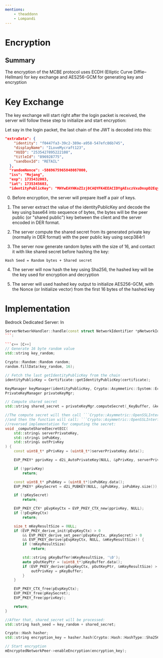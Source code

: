 ```yaml
---
mentions:
    - theaddonn
    - Lompandi
---
```


# Encryption

## Summary
The encryption of the MCBE protocol uses ECDH (Elliptic Curve Diffie–Hellman) for key exchange and AES256-GCM for generating key and encryption

# Key Exchange
The key exchange will start right after the login packet is received, the server will follow these step to initialize and start encryption:

Let say in the login packet, the last chain of the JWT is decoded into this:
```json
"extraData": {
    "identity": "f0447fa3-39c2-389e-a958-547efc86b745",
    "displayName": "ILoveMycraft123",
    "XUID": "2535427895222108",
    "titleId": "896928775",
    "sandboxId": "RETAIL"
  },
  "randomNonce": -5869675965848087000,
  "iss": "Mojang",
  "exp": 1735432003,
  "iat": 1735345603,
  "identityPublicKey": "MHYwEAYHKoZIzj0CAQYFK4EEACIDYgAEsczVxuDnxpD2EqyqK0HUXtJbtFq5ntqUpiPb/eM7pelEoSh3ijKZnM2t6LaDMOzXP015p   wsjthhLjnthK3KBj1gM8Vh8p1RRVXb0xSFU2hcWD3TpScBD9Vk8qnPOhH"
```

0. Before encryption, the server will prepare itself a pair of keys.

1. The server extract the value of the identityPublicKey and decode the key using base64 into sequence of bytes,
the bytes will be the peer public (or "shared public") key between the client and the server encoded in DER format.

2. The server compute the shared secret from its generated private key (normally in DER format) with the peer public key using secp384r1

3. The server now generate random bytes with the size of 16, and contact it with like shared secret before hashing the key:
```
Hash Seed = Random bytes + Shared secret
```

4. The server will now hash the key using Sha256, the hashed key will be the key used for encryption and decryption

5. The server will used hashed key output to initialize AES256-GCM, with the Nonce (or Initialize vector) from the first 16 bytes 
of the hashed key

#  Implementation

Bedrock Dedicated Server: 
In 
```c++ 
ServerNetworkHandler::handle(const struct NetworkIdentifier *pNetworkIdentifier, const struct LoginPacket *pLoginPacket)
```: 

```c++ [C++]
// Generate 16 byte random value
std::string key_random;

Crypto::Random::Random random;
random.fillData(key_random, 16);

// Fetch the last getIdentityPublicKey from the chain
identityPublicKey = Certificate::getIdentityPublicKey(certificate);

KeyManager keyManager(identityPublicKey, Crypto::Asymmetirc::System::EcSecp384r1);
PrivateKeyManager privateKeyMgr;

// Compute shared secret
std::string shared_secret = privateKeyMgr.computeSecret(_KeyBuffer, &keyManager);

//The compute secret will then call ```Crypto::Asymmetric::OpenSSLInterface::computeSharedSecret```
//and then the function will call: ```Crypto::Asymmetric::OpenSSLInterface::_computeSharedSecretECC```
//reversed implementation for computing the secret:
void _computeSharedSecretECC(
    std::string& serverPrivateKey,
    std::string& inPubKey,
    std::string& outPrivKey
) {
    const uint8_t* pPrivKey = (uint8_t*)serverPrivateKey.data();

    EVP_PKEY* pprivKey = d2i_AutoPrivateKey(NULL, &pPrivKey, serverPrivateKey.size());

    if (!pprivKey)
        return;

    const uint8_t* pPubKey = (uint8_t*)inPubKey.data();
    EVP_PKEY* pKeySecret = d2i_PUBKEY(NULL, &pPubKey, inPubKey.size());

    if (!pKeySecret)
        return;

    EVP_PKEY_CTX* pEvpKeyCtx = EVP_PKEY_CTX_new(pprivKey, NULL);
    if (!pEvpKeyCtx)
        return;

    size_t mKeyResultSize = 0ULL;
    if (EVP_PKEY_derive_init(pEvpKeyCtx) > 0
        && EVP_PKEY_derive_set_peer(pEvpKeyCtx, pKeySecret) > 0
        && EVP_PKEY_derive(pEvpKeyCtx, NULL, &mKeyResultSize)) {
        if (!mKeyResultSize)
            return;

        std::string pKeyBuffer(mKeyResultSize, '\0');
        auto pOutKeyPtr = (uint8_t*)pKeyBuffer.data();
        if (EVP_PKEY_derive(pEvpKeyCtx, pOutKeyPtr, &mKeyResultSize) > 0) {
            outPrivKey = pKeyBuffer;
        }
    }

    EVP_PKEY_CTX_free(pEvpKeyCtx);
    EVP_PKEY_free(pKeySecret);
    EVP_PKEY_free(pprivKey);

    return;
}

//After that, shared_secret will be processed:
std::string hash_seed = key_random + shared_secret;

Crypto::Hash hasher;
std::string encryption_key = hasher.hash(Crypto::Hash::HashType::Sha256, hash_seed);

// Start encryption
mEncryptedNetworkPeer->enableEncryption(encryption_key);
```